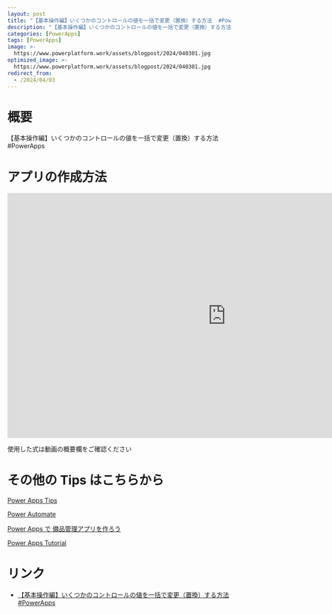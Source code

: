 ```yaml
---
layout: post
title: "【基本操作編】いくつかのコントロールの値を一括で変更（置換）する方法  #PowerApps"
description: "【基本操作編】いくつかのコントロールの値を一括で変更（置換）する方法  #PowerAppsを動画で分かりやすく解説"
categories: [PowerApps]
tags: [PowerApps]
image: >-
  https://www.powerplatform.work/assets/blogpost/2024/040301.jpg
optimized_image: >-
  https://www.powerplatform.work/assets/blogpost/2024/040301.jpg
redirect_from:
  - /2024/04/03
---
```



#  概要

【基本操作編】いくつかのコントロールの値を一括で変更（置換）する方法  #PowerApps


# アプリの作成方法

<iframe width="983" height="553" src="https://www.youtube.com/embed/UhXPm2KFpIY" title="YouTube video player" frameborder="0" allow="accelerometer; autoplay; clipboard-write; encrypted-media; gyroscope; picture-in-picture" allowfullscreen></iframe>


使用した式は動画の概要欄をご確認ください


# その他の Tips はこちらから

[Power Apps Tips](https://www.youtube.com/watch?v=VrAQf3JQ7yM&list=PLVhFi1fb3DqakSLVMn22DDcySXh9jtzi- )


[Power Automate](https://www.youtube.com/watch?v=-YnJYT0ASEM&list=PLVhFi1fb3Dqbzic6GieqnLFgD3aTj-eHA)


[Power Apps で 備品管理アプリを作ろう](https://www.youtube.com/playlist?list=PLVhFi1fb3DqZM3HKb8Hea6XEL96990Fyn)


[Power Apps Tutorial](https://www.youtube.com/playlist?list=PLVhFi1fb3DqalxpL974VvAJvV4iWoSbe_)


# リンク


- [【基本操作編】いくつかのコントロールの値を一括で変更（置換）する方法  #PowerApps](https://www.youtube.com/watch?v=UhXPm2KFpIY)

